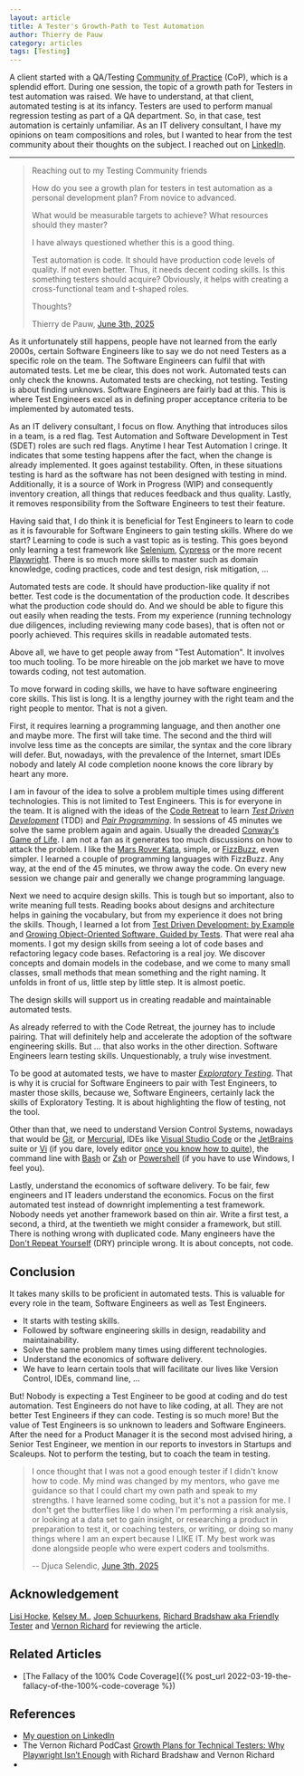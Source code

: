 ```yaml
---
layout: article
title: A Tester's Growth-Path to Test Automation
author: Thierry de Pauw
category: articles
tags: [Testing]
---
```


A client started with a QA/Testing [Community of Practice](https://communitiesofpractice.work/) (CoP), which is a splendid effort. During one session, the topic of a growth path for Testers in test automation was raised. We have to understand, at that client, automated testing is at its infancy. Testers are used to perform manual regression testing as part of a QA department. So, in that case, test automation is certainly unfamiliar. As an IT delivery consultant, I have my opinions on team compositions and roles, but I wanted to hear from the test community about their thoughts on the subject. I reached out on [LinkedIn](https://www.linkedin.com/posts/tdpauw_reaching-out-to-my-testing-community-friends-activity-7335560629988040706-N04c).

---

> Reaching out to my Testing Community friends
>
> How do you see a growth plan for testers in test automation as a personal development plan? From novice to advanced.
>
> What would be measurable targets to achieve? What resources should they master?
>
> I have always questioned whether this is a good thing.
>
> Test automation is code. It should have production code levels of quality. If not even better. Thus, it needs decent coding skills. Is this something testers should acquire? Obviously, it helps with creating a cross-functional team and t-shaped roles.
>
> Thoughts?
>
> Thierry de Pauw, [June 3th, 2025](https://www.linkedin.com/posts/tdpauw_reaching-out-to-my-testing-community-friends-activity-7335560629988040706-N04c)

As it unfortunately still happens, people have not learned from the early 2000s, certain Software Engineers like to say we do not need Testers as a specific role on the team. The Software Engineers can fulfil that with automated tests. Let me be clear, this does not work. Automated tests can only check the knowns. Automated tests are checking, not testing. Testing is about finding unknows. Software Engineers are fairly bad at this. This is where Test Engineers excel as in defining proper acceptance criteria to be implemented by automated tests.

As an IT delivery consultant, I focus on flow. Anything that introduces silos in a team, is a red flag. Test Automation and Software Development in Test (SDET) roles are such red flags. Anytime I hear Test Automation I cringe. It indicates that some testing happens after the fact, when the change is already implemented. It goes against testability. Often, in these situations testing is hard as the software has not been designed with testing in mind. Additionally, it is a source of Work in Progress (WIP) and consequently inventory creation, all things that reduces feedback and thus quality. Lastly, it removes responsibility from the Software Engineers to test their feature.

Having said that, I do think it is beneficial for Test Engineers to learn to code as it is favourable for Software Engineers to gain testing skills. Where do we start? Learning to code is such a vast topic as is testing. This goes beyond only learning a test framework like [Selenium](https://www.selenium.dev/), [Cypress](https://www.cypress.io/) or the more recent [Playwright](https://playwright.dev/). There is so much more skills to master such as domain knowledge, coding practices, code and test design, risk mitigation, ...

Automated tests are code. It should have production-like quality if not better. Test code is the documentation of the production code. It describes what the production code should do. And we should be able to figure this out easily when reading the tests. From my experience (running technology due diligences, including reviewing many code bases), that is often not or poorly achieved. This requires skills in readable automated tests.

Above all, we have to get people away from "Test Automation". It involves too much tooling. To be more hireable on the job market we have to move towards coding, not test automation.

To move forward in coding skills, we have to have software engineering core skills. This list is long. It is a lengthy journey with the right team and the right people to mentor. That is not a given.

First, it requires learning a programming language, and then another one and maybe more. The first will take time. The second and the third will involve less time as the concepts are similar, the syntax and the core library will defer. But, nowadays, with the prevalence of the Internet, smart IDEs nobody and lately AI code completion noone knows the core library by heart any more.

I am in favour of the idea to solve a problem multiple times using different technologies. This is not limited to Test Engineers. This is for everyone in the team. It is aligned with the ideas of the [Code Retreat](https://www.coderetreat.org/?seed=1390) to learn [*Test Driven Development*](https://en.wikipedia.org/wiki/Test-driven_development) (TDD) and [*Pair Programming*](https://en.wikipedia.org/wiki/Pair_programming). In sessions of 45 minutes we solve the same problem again and again. Usually the dreaded [Conway's Game of Life](https://en.wikipedia.org/wiki/Conway%27s_Game_of_Life). I am not a fan as it generates too much discussions on how to attack the problem. I like the [Mars Rover Kata](https://codingdojo.org/kata/mars-rover/), simple, or [FizzBuzz](https://codingdojo.org/kata/FizzBuzz/), even simpler. I learned a couple of programming languages with FizzBuzz. Any way, at the end of the 45 minutes, we throw away the code. On every new session we change pair and generally we change programming language.

Next we need to acquire design skills. This is tough but so important, also to write meaning full tests. Reading books about designs and architecture helps in gaining the vocabulary, but from my experience it does not bring the skills. Though, I learned a lot from [Test Driven Development: by Example](https://app.thestorygraph.com/books/4a300d01-8a10-4e53-a60a-35b801d31e0f) and [Growing Object-Oriented Software, Guided by Tests](https://app.thestorygraph.com/books/21f7db6e-7ac5-4c30-947a-7a8c078269be). That were real aha moments. I got my design skills from seeing a lot of code bases and refactoring legacy code bases. Refactoring is a real joy. We discover concepts and domain models in the codebase, and we come to many small classes, small methods that mean something and the right naming. It unfolds in front of us, little step by little step. It is almost poetic.

The design skills will support us in creating readable and maintainable automated tests.

As already referred to with the Code Retreat, the journey has to include pairing. That will definitely help and accelerate the adoption of the software engineering skills. But ... that also works in the other direction. Software Engineers learn testing skills. Unquestionably, a truly wise investment.

To be good at automated tests, we have to master [*Exploratory Testing*](https://en.wikipedia.org/wiki/Exploratory_testing). That is why it is crucial for Software Engineers to pair with Test Engineers, to master those skills, because we, Software Engineers, certainly lack the skills of Exploratory Testing. It is about highlighting the flow of testing, not the tool.

Other than that, we need to understand Version Control Systems, nowadays that would be [Git](https://git-scm.com/), or [Mercurial](https://www.mercurial-scm.org/), IDEs like [Visual Studio Code](https://code.visualstudio.com/) or the [JetBrains](https://www.jetbrains.com/) suite or [Vi](https://www.vim.org/) (if you dare, lovely editor [once you know how to quite](https://stackoverflow.com/questions/11828270/how-do-i-exit-vim)), the command line with [Bash](https://en.wikipedia.org/wiki/Bash_(Unix_shell)) or [Zsh](https://en.wikipedia.org/wiki/Z_shell) or [Powershell](https://en.wikipedia.org/wiki/PowerShell) (if you have to use Windows, I feel you).

Lastly, understand the economics of software delivery. To be fair, few engineers and IT leaders understand the economics. Focus on the first automated test instead of downright implementing a test framework. Nobody needs yet another framework based on thin air. Write a first test, a second, a third, at the twentieth we might consider a framework, but still. There is nothing wrong with duplicated code. Many engineers have the [Don't Repeat Yourself](https://wiki.c2.com/?DontRepeatYourself) (DRY) principle wrong. It is about concepts, not code.

## Conclusion

It takes many skills to be proficient in automated tests. This is valuable for every role in the team, Software Engineers as well as Test Engineers.

- It starts with testing skills.
- Followed by software engineering skills in design, readability and maintainability.
- Solve the same problem many times using different technologies.
- Understand the economics of software delivery.
- We have to learn certain tools that will facilitate our lives like Version Control, IDEs, command line, ...

But! Nobody is expecting a Test Engineer to be good at coding and do test automation. Test Engineers do not have to like coding, at all. They are not better Test Engineers if they can code. Testing is so much more! But the value of Test Engineers is so unknown to leaders and Software Engineers. After the need for a Product Manager it is the second most advised hiring, a Senior Test Engineer, we mention in our reports to investors in Startups and Scaleups. Not to perform the testing, but to coach the team in testing.

> I once thought that I was not a good enough tester if I didn't know how to code. My mind was changed by my mentors, who gave me guidance so that I could chart my own path and speak to my strengths. I have learned some coding, but it's not a passion for me. I don't get the butterflies like I do when I'm performing a risk analysis, or looking at a data set to gain insight, or researching a product in preparation to test it, or coaching testers, or writing, or doing so many things where I am an expert because I LIKE IT. My best work was done alongside people who were expert coders and toolsmiths.
>
> -- Djuca Selendic, [June 3th, 2025](https://www.linkedin.com/feed/update/urn:li:activity:7335560629988040706?commentUrn=urn%3Ali%3Acomment%3A%28activity%3A7335560629988040706%2C7335647533819469824%29&dashCommentUrn=urn%3Ali%3Afsd_comment%3A%287335647533819469824%2Curn%3Ali%3Aactivity%3A7335560629988040706%29)

## Acknowledgement

[Lisi Hocke](https://mastodon.social/@lisihocke), [Kelsey M.](https://www.linkedin.com/in/kels-montzka/), [Joep Schuurkens](https://www.linkedin.com/in/joepschuurkes/), [Richard Bradshaw aka Friendly Tester](https://www.linkedin.com/in/friendlytester/) and [Vernon Richard](https://www.linkedin.com/in/vernonrichards/) for reviewing the article.

## Related Articles

- [The Fallacy of the 100% Code Coverage]({% post_url 2022-03-19-the-fallacy-of-the-100%-code-coverage %})

## References

- [My question on LinkedIn](https://www.linkedin.com/posts/tdpauw_reaching-out-to-my-testing-community-friends-activity-7335560629988040706-N04c)
- The Vernon Richard PodCast [Growth Plans for Technical Testers: Why Playwright Isn’t Enough](https://www.youtube.com/watch?v=Gl1Yz_RjFtc) with Richard Bradshaw and Vernon Richard
- 
